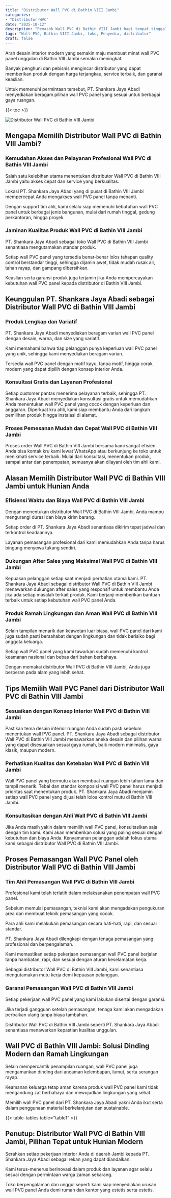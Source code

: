 ```yaml
---
title: "Distributor Wall PVC di Bathin VIII Jambi"
categories: 
- "Distributor-WVC"
date: "2025-10-12"
description: "Pemasok Wall PVC di Bathin VIII Jambi bagi tempat tinggal, perkantoran, dan toko. Material unggulan, variasi motif, pilihan warna menarik, beserta jasa instalasi oleh tim profesional serta jaminan resmi!|Servis penjualan Wall PVC di Bathin VIII Jambi untuk kebutuhan tempat tinggal, office, maupun gerai, beserta panel berkualitas dan pemasangan oleh tenaga ahli berpengalaman dan garansi resmi.|Pilihan Wall PVC di Bathin VIII Jambi yang andal untuk tempat tinggal, office, serta gerai, bersama material unggulan dan penempatan oleh teknisi profesional dan kepastian resmi.|Penjualan Wall PVC di Bathin VIII Jambi untuk tempat tinggal, kantor, serta gerai, dengan panel unggulan dan instalasi oleh tim profesional, dilengkapi dengan jaminan resmi.}"
tags: "Wall PVC, Bathin VIII Jambi, toko, Penyedia, distributor"
draft: false
---
```


Arah desain interior modern yang semakin maju membuat minat wall PVC panel unggulan di Bathin VIII Jambi semakin meningkat.

Banyak penghuni dan pebisnis mengincar distributor yang dapat memberikan produk dengan harga terjangkau, service terbaik, dan garansi keaslian.

Untuk memenuhi permintaan tersebut, PT. Shankara Jaya Abadi menyediakan beragam pilihan wall PVC panel yang sesuai untuk berbagai gaya ruangan.

{{< toc >}}

![Distributor Wall PVC di Bathin VIII Jambi](/images/Distributor-WVC/Distributor-Wall-PVC-di-Bathin-VIII-Jambi.png)


## Mengapa Memilih Distributor Wall PVC di Bathin VIII Jambi?

### Kemudahan Akses dan Pelayanan Profesional Wall PVC di Bathin VIII Jambi

Salah satu kelebihan utama menentukan distributor Wall PVC di Bathin VIII Jambi yaitu akses cepat dan service yang berkualitas.

Lokasi PT. Shankara Jaya Abadi yang di pusat di Bathin VIII Jambi mempercepat Anda mengakses wall PVC panel tanpa menanti.

Dengan support tim ahli, kami selalu siap memenuhi kebutuhan wall PVC panel untuk berbagai jenis bangunan, mulai dari rumah tinggal, gedung perkantoran, hingga proyek.

### Jaminan Kualitas Produk Wall PVC di Bathin VIII Jambi

PT. Shankara Jaya Abadi sebagai toko Wall PVC di Bathin VIII Jambi senantiasa mengutamakan standar produk.

Setiap wall PVC panel yang tersedia benar-benar lolos tahapan quality control berstandar tinggi, sehingga dijamin awet, tidak mudah rusak air, tahan rayap, dan gampang dibersihkan.

Keaslian serta garansi produk juga terjamin jika Anda mempercayakan kebutuhan wall PVC panel kepada distributor di Bathin VIII Jambi.

## Keunggulan PT. Shankara Jaya Abadi sebagai Distributor Wall PVC di Bathin VIII Jambi

### Produk Lengkap dan Variatif

PT. Shankara Jaya Abadi menyediakan beragam varian wall PVC panel dengan desain, warna, dan size yang variatif.

Kami memahami bahwa tiap pelanggan punya keperluan wall PVC panel yang unik, sehingga kami menyediakan beragam varian.

Tersedia wall PVC panel dengan motif kayu, tanpa motif, hingga corak modern yang dapat dipilih dengan konsep interior Anda.

### Konsultasi Gratis dan Layanan Profesional

Setiap customer pantas menerima pelayanan terbaik, sehingga PT. Shankara Jaya Abadi menyediakan konsultasi gratis untuk memudahkan Anda menentukan wall PVC panel yang cocok dengan keperluan dan anggaran. Diperkuat kru ahli, kami siap membantu Anda dari langkah pemilihan produk hingga instalasi di alamat.

### Proses Pemesanan Mudah dan Cepat Wall PVC di Bathin VIII Jambi

Proses order Wall PVC di Bathin VIII Jambi bersama kami sangat efisien. Anda bisa kontak kru kami lewat WhatsApp atau berkunjung ke toko untuk menikmati service terbaik. Mulai dari konsultasi, menentukan produk, sampai antar dan penempatan, semuanya akan dilayani oleh tim ahli kami.

## Alasan Memilih Distributor Wall PVC di Bathin VIII Jambi untuk Hunian Anda

### Efisiensi Waktu dan Biaya Wall PVC di Bathin VIII Jambi

Dengan menentukan distributor Wall PVC di Bathin VIII Jambi, Anda mampu mengurangi durasi dan biaya kirim barang.

Setiap order di PT. Shankara Jaya Abadi senantiasa dikirim tepat jadwal dan terkontrol keadaannya.

Layanan pemasangan profesional dari kami memudahkan Anda tanpa harus bingung menyewa tukang sendiri.

### Dukungan After Sales yang Maksimal Wall PVC di Bathin VIII Jambi

Kepuasan pelanggan setiap saat menjadi perhatian utama kami. PT. Shankara Jaya Abadi sebagai distributor Wall PVC di Bathin VIII Jambi menawarkan dukungan after sales yang responsif untuk membantu Anda jika ada setiap masalah terkait produk. Kami berjanji memberikan bantuan terbaik untuk setiap kebutuhan wall PVC panel Anda.

### Produk Ramah Lingkungan dan Aman Wall PVC di Bathin VIII Jambi

Selain tampilan menarik dan keawetan luar biasa, wall PVC panel dari kami juga sudah pasti bersahabat dengan lingkungan dan tidak berisiko bagi anggota keluarga.

Setiap wall PVC panel yang kami tawarkan sudah memenuhi kontrol keamanan nasional dan bebas dari bahan berbahaya.

Dengan memakai distributor Wall PVC di Bathin VIII Jambi, Anda juga berperan pada alam yang lebih sehat.

## Tips Memilih Wall PVC Panel dari Distributor Wall PVC di Bathin VIII Jambi

### Sesuaikan dengan Konsep Interior Wall PVC di Bathin VIII Jambi

Pastikan tema desain interior ruangan Anda sudah pasti sebelum menentukan wall PVC panel. PT. Shankara Jaya Abadi sebagai distributor Wall PVC di Bathin VIII Jambi menawarkan aneka desain dan pilihan warna yang dapat disesuaikan sesuai gaya rumah, baik modern minimalis, gaya klasik, maupun modern.

### Perhatikan Kualitas dan Ketebalan Wall PVC di Bathin VIII Jambi

Wall PVC panel yang bermutu akan membuat ruangan lebih tahan lama dan tampil menarik. Tebal dan standar komposisi wall PVC panel harus menjadi prioritas saat menentukan produk. PT. Shankara Jaya Abadi menjamin setiap wall PVC panel yang dijual telah lolos kontrol mutu di Bathin VIII Jambi.

### Konsultasikan dengan Ahli Wall PVC di Bathin VIII Jambi

Jika Anda masih yakin dalam memilih wall PVC panel, konsultasikan saja dengan tim kami. Kami akan memberikan solusi yang paling sesuai dengan kebutuhan dan biaya Anda. Kenyamanan pelanggan adalah fokus utama kami sebagai distributor Wall PVC di Bathin VIII Jambi.

## Proses Pemasangan Wall PVC Panel oleh Distributor Wall PVC di Bathin VIII Jambi

### Tim Ahli Pemasangan Wall PVC di Bathin VIII Jambi

Profesional kami telah terlatih dalam melaksanakan penempatan wall PVC panel.

Sebelum memulai pemasangan, teknisi kami akan mengadakan pengukuran area dan membuat teknik pemasangan yang cocok.

Para ahli kami melakukan pemasangan secara hati-hati, rapi, dan sesuai standar.

PT. Shankara Jaya Abadi dilengkapi dengan tenaga pemasangan yang profesional dan berpengalaman.

Kami memastikan setiap pekerjaan pemasangan wall PVC panel berjalan tanpa hambatan, rapi, dan sesuai dengan aturan keselamatan kerja.

Sebagai distributor Wall PVC di Bathin VIII Jambi, kami senantiasa mengutamakan mutu kerja demi kepuasan pelanggan.

### Garansi Pemasangan Wall PVC di Bathin VIII Jambi

Setiap pekerjaan wall PVC panel yang kami lakukan disertai dengan garansi.

Jika terjadi gangguan setelah pemasangan, tenaga kami akan mengadakan perbaikan ulang tanpa biaya tambahan.

Distributor Wall PVC di Bathin VIII Jambi seperti PT. Shankara Jaya Abadi senantiasa menawarkan kepastian kualitas unggulan.

## Wall PVC di Bathin VIII Jambi: Solusi Dinding Modern dan Ramah Lingkungan

Selain mempercantik penampilan ruangan, wall PVC panel juga mengamankan dinding dari ancaman kelembapan, lumut, serta serangan rayap.

Keamanan keluarga tetap aman karena produk wall PVC panel kami tidak mengandung zat berbahaya dan mewujudkan lingkungan yang sehat.

Memilih wall PVC panel dari PT. Shankara Jaya Abadi yakni Anda ikut serta dalam penggunaan material berkelanjutan dan sustainable.

{{< table-tables table="table1" >}}

## Penutup: Distributor Wall PVC di Bathin VIII Jambi, Pilihan Tepat untuk Hunian Modern

Serahkan setiap pekerjaan interior Anda di daerah Jambi kepada PT. Shankara Jaya Abadi sebagai rekan yang dapat diandalkan.

Kami terus-menerus berinovasi dalam produk dan layanan agar selalu sesuai dengan permintaan warga zaman sekarang.

Toko berpengalaman dan unggul seperti kami siap menyediakan urusan wall PVC panel Anda demi rumah dan kantor yang estetis serta estetis.